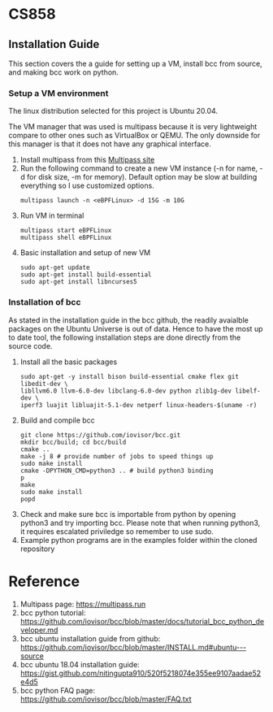 # CS858

## Installation Guide

This section covers the a guide for setting up a VM, install bcc from source, and making bcc work on python.

### Setup a VM environment

The linux distribution selected for this project is Ubuntu 20.04. 

The VM manager that was used is multipass because it is very lightweight compare to other ones such as VirtualBox or QEMU. The only downside for this manager is that it does not have any graphical interface.

1. Install multipass from this [Multipass site](https://multipass.run)
2. Run the following command to create a new VM instance  (-n for name, -d for disk size, -m for memory). Default option may be slow at building everything so I use customized options.
   ```
   multipass launch -n <eBPFLinux> -d 15G -m 10G 
   ```
3. Run VM in terminal
   ```
   multipass start eBPFLinux
   multipass shell eBPFLinux
   ```
4. Basic installation and setup of new VM
   ```
   sudo apt-get update
   sudo apt-get install build-essential
   sudo apt-get install libncurses5
   ```

### Installation of bcc

As stated in the installation guide in the bcc github, the readily avaialble packages on the Ubuntu Universe is out of data. Hence to have the most up to date tool, the following installation steps are done directly from the source code.

1. Install all the basic packages
   ```
   sudo apt-get -y install bison build-essential cmake flex git libedit-dev \
   libllvm6.0 llvm-6.0-dev libclang-6.0-dev python zlib1g-dev libelf-dev \
   iperf3 luajit libluajit-5.1-dev netperf linux-headers-$(uname -r)
   ```
2. Build and compile bcc
   ```
   git clone https://github.com/iovisor/bcc.git
   mkdir bcc/build; cd bcc/build
   cmake ..
   make -j 8 # provide number of jobs to speed things up
   sudo make install
   cmake -DPYTHON_CMD=python3 .. # build python3 binding
   p
   make
   sudo make install
   popd
   ```
3. Check and make sure bcc is importable from python by opening python3 and try importing bcc. Please note that when running python3, it requires escalated priviledge so remember to use sudo.
4. Example python programs are in the examples folder within the cloned repository

# Reference

1. Multipass page: https://multipass.run
2. bcc python tutorial: https://github.com/iovisor/bcc/blob/master/docs/tutorial_bcc_python_developer.md
3. bcc ubuntu installation guide from github: https://github.com/iovisor/bcc/blob/master/INSTALL.md#ubuntu---source
4. bcc ubuntu 18.04 installation guide: https://gist.github.com/nitingupta910/520f5218074e355ee9107aadae52e4d5
5. bcc python FAQ page: https://github.com/iovisor/bcc/blob/master/FAQ.txt


